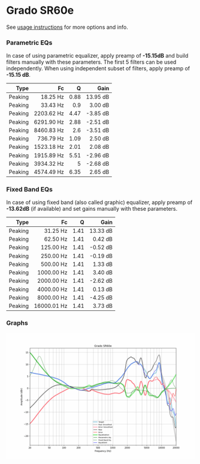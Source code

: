 # Grado SR60e
See [usage instructions](https://github.com/jaakkopasanen/AutoEq#usage) for more options and info.

### Parametric EQs
In case of using parametric equalizer, apply preamp of **-15.15dB** and build filters manually
with these parameters. The first 5 filters can be used independently.
When using independent subset of filters, apply preamp of **-15.15 dB**.

| Type    | Fc         |    Q | Gain     |
|--------:|-----------:|-----:|---------:|
| Peaking | 18.25 Hz   | 0.88 | 13.95 dB |
| Peaking | 33.43 Hz   | 0.9  | 3.00 dB  |
| Peaking | 2203.62 Hz | 4.47 | -3.85 dB |
| Peaking | 6291.90 Hz | 2.88 | -2.51 dB |
| Peaking | 8460.83 Hz | 2.6  | -3.51 dB |
| Peaking | 736.79 Hz  | 1.09 | 2.50 dB  |
| Peaking | 1523.18 Hz | 2.01 | 2.08 dB  |
| Peaking | 1915.89 Hz | 5.51 | -2.96 dB |
| Peaking | 3934.32 Hz | 5    | -2.68 dB |
| Peaking | 4574.49 Hz | 6.35 | 2.65 dB  |

### Fixed Band EQs
In case of using fixed band (also called graphic) equalizer, apply preamp of **-13.62dB**
(if available) and set gains manually with these parameters.

| Type    | Fc          |    Q | Gain     |
|--------:|------------:|-----:|---------:|
| Peaking | 31.25 Hz    | 1.41 | 13.33 dB |
| Peaking | 62.50 Hz    | 1.41 | 0.42 dB  |
| Peaking | 125.00 Hz   | 1.41 | -0.52 dB |
| Peaking | 250.00 Hz   | 1.41 | -0.19 dB |
| Peaking | 500.00 Hz   | 1.41 | 1.33 dB  |
| Peaking | 1000.00 Hz  | 1.41 | 3.40 dB  |
| Peaking | 2000.00 Hz  | 1.41 | -2.62 dB |
| Peaking | 4000.00 Hz  | 1.41 | 0.13 dB  |
| Peaking | 8000.00 Hz  | 1.41 | -4.25 dB |
| Peaking | 16000.01 Hz | 1.41 | 3.73 dB  |

### Graphs
![](./Grado%20SR60e.png)